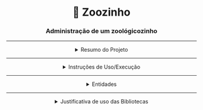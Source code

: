 <div align="center">

# 🦁 Zoozinho

### Administração de um zoológicozinho

</div>

---

<details><summary align="center">Resumo do Projeto</summary>

- Interface web desenvolvida com **React.js**, utilizando **HTML**, **CSS** e **JavaScript**
- Uma **Web API REST**, desenvolvida com **ASP.NET em C#**
- Persistência de dados com banco de dados **PostgreSQL**
- Integração entre front-end e back-end utilizando **requisições HTTP**
- Mapeamento objeto-relacional feito com **NHibernate**
- Funcionalidades para cadastro, listagem, atualização e remoção de:
  - Categorias
  - Espécies
  - Recintos
  - Habitats
  - Galpão (apenas Leitura e edição)
  - Animais (com criação de movimentações no editar)
- Relatórios interativos (de Galpão e Recintos) com gráficos utilizando **Recharts**

</details>

---


<details><summary align="center">Instruções de Uso/Execução</summary>

1) Tenha o GIT instalado:

```
https://git-scm.com/download/win
```

2) Tenha o SDK do DOTNET 8.0 instalado:

```
https://dotnet.microsoft.com/pt-br/download
```

3) Tenha o NPM instalado:

```
https://docs.npmjs.com/downloading-and-installing-node-js-and-npm
```

4) Tenha o driver do Postgresql instalado:

```
https://www.enterprisedb.com/downloads/postgres-postgresql-downloads
```

5) Tenha uma IDE para Postgresql instalada, recomendo o pgAdmin:

```
https://www.pgadmin.org/download/pgadmin-4-windows/
```

6) Caso tenha acabado de instalar algum dos itens acima, reinicie seu computador
7) Abra um terminal e clone o repositório:

```bash
git clone https://github.com/Vinicius-Brandi/Zoozinho.git
```

8) Acesse o diretório do repositório clonado:

```bash
cd .\Zoozinho\
```

9) Abra o diretório atual no Explorador de Arquivos pra facilitar a explicação:

```bash
explorer .
```

10) Existe uma pasta de script seguindo o caminho Zoozinho/ZooConsole/Database, abrir tanto o script como os inserts em bloco de notas

11) Abra sua IDE do Postgresql (pgAdmin)
12) Confirme que exista um servidor assim:

- Nome: localhost
- Host: 127.0.0.1
- Porta: 5432
- Senha: 1234 _(Tudo é padrão menos essa senha, garanta que esteja assim)_

13) Conecte-se ao servidor registrado crie um banco de dados com nome = postgres (por meio de algum software como DBEAVER(de preferência)
    
14) Crie um script e coloque nele o script que que está no banco de dados, pegue todo ele com o mouse e dê ctrl+enter
    
15) Depois coloque os inserts no script, pegue todo ele com o mouse e dê ctrl+enter
    
16) Abra o Visual Studio 2022, dentro da pasta Zoozinho, tera um arquivo 'ZooConsole.sln', clique nele, você entrara no projeto
    
17) Na parte superior terá um uma engrenagem com os dois projetos, clique nela e escolha ZoozinhoAPI, e clique play logo ao lado
    
18) Após isso abrirá um swagger
```
/localhost:7100/swagger/index.html
```
    
20) Volte para o explorador de arquivos, abra o terminal na pasta zoozinho-react

```bash
# Instale as dependências
npm install

# Rode o projeto localmente
npm run dev
```
20) Aparecerá um link, ctrl+clique e você está com meu projeto web rodando
</details>

---


<details>
    <summary align="center">Entidades</summary>

 Este projeto possui 7 entidades principais que representam a estrutura do sistema. Abaixo, você encontrará a descrição, regras e funcionalidades de cada uma delas.

---

## Categorias

A entidade **Categoria** representa um agrupamento geral(base de tudo) que pode estar associado a espécies e a um recinto.

### Regras e Características

- Nome único obrigatório.
- Pode conter uma lista de espécies associadas.
- Pode estar vinculada a um único recinto.
- Não pode ser excluída se vinculada a espécies ou recinto.
- Nome pesquisável e listável com paginação.


### Funcionalidades

- Cadastro (`Cadastrar`)
- Atualização (`Atualizar`)
- Busca por ID (`BuscarPorId`)
- Listagem paginada e com pesquisa (`Listar`)
- Exclusão com validações (`Deletar`)

---

## Recintos

O **Recinto** representa uma área física onde habitats são alocados, e vinculado.

### Regras e Características

- Vinculado a uma única categoria.
- Apenas um recinto por categoria.
- Possui capacidade máxima de habitats.
- Categoria não pode ser alterada se houver habitats vinculados.
- Não pode ser excluído se possuir habitats.
- Ao excluir, desvincula a categoria automaticamente.
- Nome pesquisável e listável com paginação.


### Funcionalidades

- Cadastrar (`Cadastrar`)
- Atualizar (`Atualizar`)
- Buscar por ID com detalhes (`BuscarPorId`)
- Listar com paginação e filtro (`Listar`)
- Excluir com validações (`Deletar`)
- Gerar relatório de animais e espécies (`Relatorio`)

---

## Espécies

A entidade **Espécie** representa um grupo de animais com características semelhantes.

### Regras e Características

- Nome único obrigatório.
- Vinculada a uma única categoria.
- Pode ter vários animais associados.
- Pode possuir um único habitat.
- Categoria não pode ser alterada se já possuir habitat.
- Exclusão proibida se houver animais ou habitat, exceto exclusão forçada(não recomendo, funciona, mas só deixei no backend, para não limpar tudo).
- Relatórios por categoria disponíveis(sem utilização no front).
- Nome pesquisável e listável com paginação.


### Funcionalidades

- Cadastrar (`Cadastrar`)
- Atualizar (`Atualizar`)
- Buscar por ID com habitat e animais (`BuscarPorId`)
- Listar com paginação, pesquisa e filtro por categoria (`Listar`)
- Excluir com validações e exclusão forçada (`Deletar`)
- Gerar relatório por categoria (`RelatorioPorCategoria`)

---

## Habitats

Representa o ambiente físico para uma espécie dentro de um recinto.

### Regras e Características

- Pertence a um recinto e a uma espécie.
- Espécie e recinto devem pertencer à mesma categoria.
- Limitação de número de habitats por recinto.
- Não pode ser excluído se possuir animais.
- Ao excluir, desvincula recinto e espécie.
- Nome pesquisável e listável com paginação.

### Funcionalidades

- Cadastrar (`Cadastrar`)
- Atualizar (`Atualizar`)
- Buscar por ID com dados completos (`BuscarPorId`)
- Listar com filtros (`Listar`)
- Excluir com validações (`Deletar`)

---

## Galpão

Espaço único para alocar animais excedentes ou sem habitat.

### Regras e Características
- Galpão adicionado somente via Insert.
- Apenas um galpão no sistema.
- Capacidade máxima: 30 animais.
- Nome definido automaticamente pela categoria.
- Capacidade não pode ser menor que o número de animais já possuida no galpão.
- Pode conter várias espécies.
- Não pode ser excluído.

### Funcionalidades

- Atualizar capacidade (`Atualizar`)
- Buscar galpão atual com animais (`Mostrar`)
- Listar animais presentes (`ListarAnimais`)
- Gerar relatório de ocupação por espécie (`Relatorio`)

---

## Animais

Representa cada animal sob os cuidados do zoológico.

### Regras e Características

- Pertence a uma única espécie.
- Pode estar em habitat ou galpão, nunca ambos.
- Sexo válido obrigatório.
- Obrigatório habitat ou galpão se a espécie possuir habitats.
- Se não houver habitats, deve ir para galpão.
- Não pode alocar em local com capacidade cheia.
- Registra movimentações de localização.
- Nome pesquisável e listável com paginação.


### Funcionalidades

- Cadastrar (`Cadastrar`)
- Atualizar dados e alocação (`Atualizar`)
- Buscar por ID com detalhes (`BuscarPorId`)
- Listar com filtros (`Listar`)
- Excluir (`Deletar`)
- Listar movimentações (`ListarMovimentacoes`)

---

## Movimentações

Registra deslocamentos dos animais entre habitats e galpão.

### Regras e Características

- Associada a um animal.
- Origem pode ser habitat, galpão ou nula (primeira movimentação, ou em caso de exclusão de um habitat).
- Destino obrigatório (habitat ou galpão).
- Armazena data e hora.
- Ordenação da mais recente para mais antiga.
- Rastreamento do histórico completo.

### Funcionalidades

- Registrar movimentação (`RegistrarMovimentacao`)
- Listar movimentações por animal com paginação (`ListarPorAnimal`)
</details>

---

<details><summary align="center">Justificativa de uso das Bibliotecas</summary>
<h2 align="center">💻 Tecnologias Utilizadas</h2>
Para desenvolver o **Zoozinho**, utilizei uma combinação de tecnologias no backend e frontend, garantindo uma aplicação eficiente e uma interface de usuário dinâmica e responsiva.

### Back-end

No backend, usamos bibliotecas para conexão com o banco de dados postgreSQL:

- **NHibernate**  
  Um ORM (Object-Relational Mapping) maduro e flexível que mapeia diretamente os objetos C# para as tabelas do banco de dados PostgreSQL.  
  Optamos pelo NHibernate pois ele permite realizar operações complexas, como consultas, inserções, atualizações e exclusões, sem necessidade de escrever SQL manualmente. Além disso, sua estabilidade se destaca frente ao Entity Framework, especialmente no suporte a migrações em PostgreSQL.

- **Npgsql**  
  Driver ADO.NET oficial para comunicação entre aplicações .NET e o banco PostgreSQL.  
  Ele assegura uma conexão eficiente e otimizada, facilitando as operações da API com o banco de dados.

### Front-end

Para a interface do usuário, utilizei biblioteca que facilitavam a reatividade da pagina:

- **React**  
  Biblioteca JavaScript para construção da interface web, que permite criar componentes reutilizáveis e gerenciar o estado da aplicação de forma eficiente, entregando uma experiência dinâmica e responsiva aos usuários, além de permitir fundir html e js com fluidez.

- **React Router DOM**  
  Responsável pelo gerenciamento da navegação interna da aplicação, possibilitando uma SPA (Single Page Application) onde as transições entre páginas ocorrem sem recarregamento, deixando a navegação rápida e fluida.

- **Recharts**  
  Biblioteca especializada em gráficos para React, utilizada para criar relatórios visuais e interativos, com gráficos de pizza. Isso facilita a interpretação dos dados dos galpões e recintos de forma clara e intuitiva.
</details>
